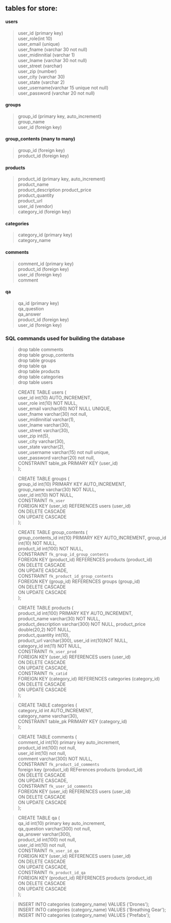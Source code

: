## tables for store:
#### users
> user_id (primary key)  
> user_role(int 10)  
> user_email (unique)  
> user_fname (varchar 30 not null)  
> user_midinnitial (varchar 1)  
> user_lname (varchar 30 not null)  
> user_street (varchar)  
> user_zip (number)  
> user_city (varchar 30)  
> user_state (varchar 2)  
> user_username(varchar 15 unique not null)  
> user_password (varchar 20 not null)  

#### groups
> group_id (primary key, auto_increment)  
> group_name  
> user_id (foreign key)  


#### group_contents (many to many)
> group_id (foreign key)  
> product_id (foreign key)  

#### products
> product_id (primary key, auto_increment)  
> product_name  
> product_description
> product_price  
> product_quantity  
> product_url  
> user_id (vendor)  
> category_id (foreign key)  

#### categories
> category_id (primary key)  
> category_name  

#### comments
> comment_id (primary key)  
> product_id (foreign key)  
> user_id (foreign key)  
> comment  

#### qa
> qa_id (primary key)  
> qa_question  
> qa_answer  
> product_id (foreign key)  
> user_id (foreign key)  


### SQL commands used for building the database
> drop table comments  
> drop table group_contents  
> drop table groups  
> drop table qa  
> drop table products  
> drop table categories  
> drop table users  

> CREATE TABLE users (  
> 	user_id int(10) AUTO_INCREMENT,  
> 	user_role int(10) NOT NULL,  
> 	user_email varchar(60) NOT NULL UNIQUE,  
> 	user_fname varchar(30) not null,  
> 	user_midinnitial varchar(1),  
> 	user_lname varchar(30),  
> 	user_street varchar(30),  
> 	user_zip int(5),  
> 	user_city varchar(30),  
> 	user_state varchar(2),  
> 	user_username varchar(15) not null unique,  
> 	user_password varchar(20) not null,  
> 	CONSTRAINT table_pk PRIMARY KEY (user_id)  
> );  

> CREATE TABLE groups (  
> 	group_id int(10) PRIMARY KEY AUTO_INCREMENT,  
> 	group_name varchar(30) NOT NULL,  
> 	user_id int(10) NOT NULL,  
> 	CONSTRAINT `fk_user`  
> 		FOREIGN KEY (user_id) REFERENCES users (user_id)  
> 		ON DELETE CASCADE  
> 		ON UPDATE CASCADE  
> 	);  

> CREATE TABLE group_contents (  
> 	group_contents_id int(10) PRIMARY KEY AUTO_INCREMENT,
> 	group_id int(10) NOT NULL,  
> 	product_id int(100) NOT NULL,  
> 	CONSTRAINT `fk_group_id_group_contents`  
> 		FOREIGN KEY (product_id) REFERENCES products (product_id)  
> 		ON DELETE CASCADE  
> 		ON UPDATE CASCADE,  
> 	CONSTRAINT `fk_product_id_group_contents`  
> 		FOREIGN KEY (group_id) REFERENCES groups (group_id)  
> 		ON DELETE CASCADE  
> 		ON UPDATE CASCADE  
> );  

> CREATE TABLE products (  
> 	product_id int(100) PRIMARY KEY AUTO_INCREMENT,  
> 	product_name varchar(30) NOT NULL,  
> 	product_description varchar(300) NOT NULL,
> 	product_price double(20,2) NOT NULL,  
> 	product_quantity int(10),  
> 	product_url varchar(300),
> 	user_id int(10)NOT NULL,  
> 	category_id int(11) NOT NULL,  
> 	CONSTRAINT `fk_user_prod`  
> 		FOREIGN KEY (user_id) REFERENCES users (user_id)  
> 		ON DELETE CASCADE  
> 		ON UPDATE CASCADE,  
> 	CONSTRAINT `fk_catid`  
> 		FOREIGN KEY (category_id) REFERENCES categories (category_id)  
>		ON DELETE CASCADE  
>		ON UPDATE CASCADE  
> );  

> CREATE TABLE categories (  
> 	category_id int AUTO_INCREMENT,  
> 	category_name varchar(30),  
> 	CONSTRAINT table_pk PRIMARY KEY (category_id)  
> 	);  
	
> CREATE TABLE comments (  
> 	comment_id int(10) primary key auto_increment,  
> 	product_id int(100) not null,  
> 	user_id int(10) not null,  
> 	comment varchar(300) NOT NULL,  
> 	CONSTRAINT `fk_product_id_comments`  
> 		foreign key (product_id) REFerences products (product_id)  
> 		ON DELETE CASCADE  
> 		ON UPDATE CASCADE,  
> 	CONSTRAINT `fk_user_id_comments`  
> 		FOREIGN KEY (user_id) REFERENCES users (user_id)  
> 		ON DELETE CASCADE  
> 		ON UPDATE CASCADE  
> );  

> CREATE TABLE qa (   
> 	qa_id int(10) primary key auto_increment,  
> 	qa_question varchar(300) not null,  
> 	qa_answer varchar(300),  
> 	product_id int(100) not null,  
> 	user_id int(10) not null,  
> 	CONSTRAINT `fk_user_id_qa`  
> 		FOREIGN KEY (user_id) REFERENCES users (user_id)  
> 		ON DELETE CASCADE  
> 		ON UPDATE CASCADE,  
> 	CONSTRAINT `fk_product_id_qa`  
> 		FOREIGN KEY (product_id) REFERENCES products (product_id)  
> 		ON DELETE CASCADE  
> 		ON UPDATE CASCADE  
> );  

> INSERT INTO categories (category_name) VALUES ('Drones');  
> INSERT INTO categories (category_name) VALUES ('Breathing Gear');  
> INSERT INTO categories (category_name) VALUES ('Prefabs');  

